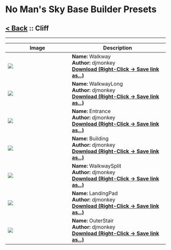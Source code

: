 # No Man's Sky Base Builder Presets  

## [< Back](https://charliebanks.github.io/nms-base-builder-presets/) :: Cliff

___


<table cellpadding="10">
<thead>
    <tr>
        <th>Image</th>
        <th>Description</th>
    </tr>
</thead>
<tbody>
    <tr>
            <td width="40%"><img src="https://raw.githubusercontent.com/charliebanks/nms-base-builder-presets/master/images/Cliff/djmonkey_Walkway.jpg"></td>
            <td valign="top" width="60%"><b>Name:</b> Walkway <br /> <b>Author:</b> djmonkey <br /> <b><a href="https://raw.githubusercontent.com/charliebanks/nms-base-builder-presets/master/Cliff/djmonkey_Walkway.json">Download (Right-Click -> Save link as...)</a></b></td>
        </tr><tr>
            <td width="40%"><img src="https://raw.githubusercontent.com/charliebanks/nms-base-builder-presets/master/images/Cliff/djmonkey_WalkwayLong.jpg"></td>
            <td valign="top" width="60%"><b>Name:</b> WalkwayLong <br /> <b>Author:</b> djmonkey <br /> <b><a href="https://raw.githubusercontent.com/charliebanks/nms-base-builder-presets/master/Cliff/djmonkey_WalkwayLong.json">Download (Right-Click -> Save link as...)</a></b></td>
        </tr><tr>
            <td width="40%"><img src="https://raw.githubusercontent.com/charliebanks/nms-base-builder-presets/master/images/Cliff/djmonkey_Entrance.jpg"></td>
            <td valign="top" width="60%"><b>Name:</b> Entrance <br /> <b>Author:</b> djmonkey <br /> <b><a href="https://raw.githubusercontent.com/charliebanks/nms-base-builder-presets/master/Cliff/djmonkey_Entrance.json">Download (Right-Click -> Save link as...)</a></b></td>
        </tr><tr>
            <td width="40%"><img src="https://raw.githubusercontent.com/charliebanks/nms-base-builder-presets/master/images/Cliff/djmonkey_Building.jpg"></td>
            <td valign="top" width="60%"><b>Name:</b> Building <br /> <b>Author:</b> djmonkey <br /> <b><a href="https://raw.githubusercontent.com/charliebanks/nms-base-builder-presets/master/Cliff/djmonkey_Building.json">Download (Right-Click -> Save link as...)</a></b></td>
        </tr><tr>
            <td width="40%"><img src="https://raw.githubusercontent.com/charliebanks/nms-base-builder-presets/master/images/Cliff/djmonkey_WalkwaySplit.jpg"></td>
            <td valign="top" width="60%"><b>Name:</b> WalkwaySplit <br /> <b>Author:</b> djmonkey <br /> <b><a href="https://raw.githubusercontent.com/charliebanks/nms-base-builder-presets/master/Cliff/djmonkey_WalkwaySplit.json">Download (Right-Click -> Save link as...)</a></b></td>
        </tr><tr>
            <td width="40%"><img src="https://raw.githubusercontent.com/charliebanks/nms-base-builder-presets/master/images/missing_thumbnail.jpg"></td>
            <td valign="top" width="60%"><b>Name:</b> LandingPad <br /> <b>Author:</b> djmonkey <br /> <b><a href="https://raw.githubusercontent.com/charliebanks/nms-base-builder-presets/master/Cliff/djmonkey_LandingPad.json">Download (Right-Click -> Save link as...)</a></b></td>
        </tr><tr>
            <td width="40%"><img src="https://raw.githubusercontent.com/charliebanks/nms-base-builder-presets/master/images/Cliff/djmonkey_OuterStair.jpg"></td>
            <td valign="top" width="60%"><b>Name:</b> OuterStair <br /> <b>Author:</b> djmonkey <br /> <b><a href="https://raw.githubusercontent.com/charliebanks/nms-base-builder-presets/master/Cliff/djmonkey_OuterStair.json">Download (Right-Click -> Save link as...)</a></b></td>
        </tr>
</tbody>
</table>
    